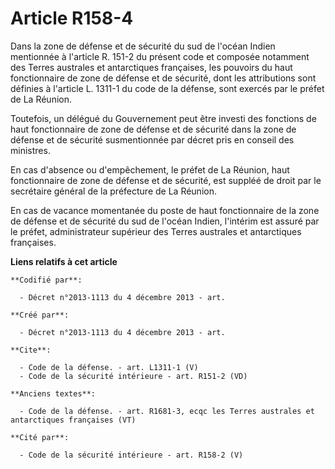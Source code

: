 # Article R158-4

Dans la zone de défense et de sécurité du sud de l'océan Indien mentionnée à l'article R. 151-2 du présent code et composée
notamment des Terres australes et antarctiques françaises, les pouvoirs du haut fonctionnaire de zone de défense et de
sécurité, dont les attributions sont définies à l'article L. 1311-1 du code de la défense, sont exercés par le préfet de La
Réunion. 

Toutefois, un délégué du Gouvernement peut être investi des fonctions de haut fonctionnaire de zone de défense et de sécurité
dans la zone de défense et de sécurité susmentionnée par décret pris en conseil des ministres. 

En cas d'absence ou d'empêchement, le préfet de La Réunion, haut fonctionnaire de zone de défense et de sécurité, est suppléé
de droit par le secrétaire général de la préfecture de La Réunion. 

En cas de vacance momentanée du poste de haut fonctionnaire de la zone de défense et de sécurité du sud de l'océan Indien,
l'intérim est assuré par le préfet, administrateur supérieur des Terres australes et antarctiques françaises.

**Liens relatifs à cet article**

	**Codifié par**:

	  - Décret n°2013-1113 du 4 décembre 2013 - art.

	**Créé par**:

	  - Décret n°2013-1113 du 4 décembre 2013 - art.

	**Cite**:

	  - Code de la défense. - art. L1311-1 (V)
	  - Code de la sécurité intérieure - art. R151-2 (VD)

	**Anciens textes**:

	  - Code de la défense. - art. R1681-3, ecqc les Terres australes et antarctiques françaises (VT)

	**Cité par**:

	  - Code de la sécurité intérieure - art. R158-2 (V)
